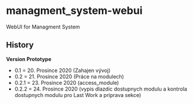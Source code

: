 # managment_system-webui
WebUI for Managment System

## History

**Version Prototype**

* 0.1 = 20. Prosince 2020 (Zahajen vývoj)
* 0.2 = 21. Prosince 2020 (Práce na modulech)
* 0.2.1 = 23. Prosince 2020 (access_module)
* 0.2.2 = 24. Prosince 2020 (vypis dlazdic dostupnych modulu a kontrola dostupnych modulu pro Last Work  a priprava sekce)

